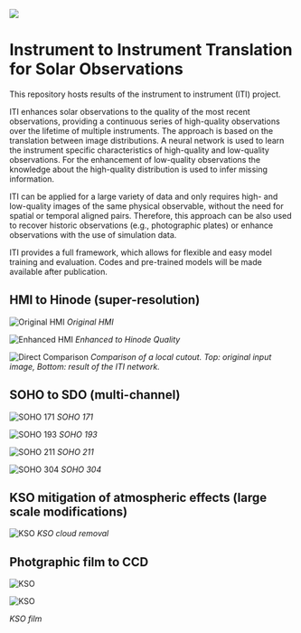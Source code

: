 ![](images/logo.jpg)
# Instrument to Instrument Translation for Solar Observations

This repository hosts results of the instrument to instrument (ITI) project.

ITI enhances solar observations to the quality of the most recent observations, providing a continuous series of high-quality 
observations over the lifetime of multiple instruments.
The approach is based on the translation between image distributions. A neural network is used to learn the instrument
specific characteristics of high-quality and low-quality observations. For the enhancement of low-quality observations
the knowledge about the high-quality distribution is used to infer missing information.

ITI can be applied for a large variety of data and only requires high- and low-quality images of the same physical observable, without
the need for spatial or temporal aligned pairs. Therefore, this approach can be also used to recover historic observations
(e.g., photographic plates) or enhance observations with the use of simulation data.

ITI provides a full framework, which allows for flexible and easy model training and evaluation. Codes and pre-trained models
 will be made available after publication.

## HMI to Hinode (super-resolution)
![Original HMI](images/hmi_hinode/sample2_hmi.jpg)
*Original HMI*

![Enhanced HMI](images/hmi_hinode/sample2_hinode.jpg)
*Enhanced to Hinode Quality*

![Direct Comparison](images/hmi_hinode/sid_by_side.jpg)
*Comparison of a local cutout. Top: original input image, Bottom: result of the ITI network.*

## SOHO to SDO (multi-channel)
![SOHO 171](images/soho_sdo/soho_sdo_171.gif)
*SOHO 171*

![SOHO 193](images/soho_sdo/soho_sdo_193.gif)
*SOHO 193*

![SOHO 211](images/soho_sdo/soho_sdo_211.gif)
*SOHO 211*

![SOHO 304](images/soho_sdo/soho_sdo_304.gif)
*SOHO 304*


## KSO mitigation of atmospheric effects (large scale modifications)

![KSO](images/kso_quality/samples.jpg)
*KSO cloud removal*

## Photgraphic film to CCD

![KSO](images/film/sample1.jpg)

![KSO](images/film/sample2.jpg)

*KSO film*
